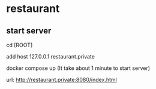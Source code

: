 # restaurant
## start server
cd [ROOT]

add host
127.0.0.1 restaurant.private

docker compose up (It take about 1 minute to start server)

url: http://restaurant.private:8080/index.html